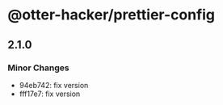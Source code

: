 # @otter-hacker/prettier-config

## 2.1.0

### Minor Changes

- 94eb742: fix version
- fff17e7: fix version
